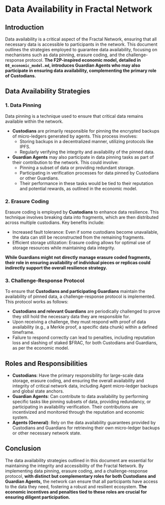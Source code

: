 # Data Availability in Fractal Network

## Introduction

Data availability is a critical aspect of the Fractal Network, ensuring that all necessary data is accessible to participants in the network. This document outlines the strategies employed to guarantee data availability, focusing on mechanisms such as data pinning, erasure coding, and the challenge-response protocol. **The F2P-inspired economic model, detailed in `08_economic_model.md`, introduces Guardian Agents who may also participate in ensuring data availability, complementing the primary role of Custodians.**

## Data Availability Strategies

### 1. Data Pinning

Data pinning is a technique used to ensure that critical data remains available within the network. 

- **Custodians** are primarily responsible for pinning the encrypted backups of micro-ledgers generated by agents. This process involves:
    - Storing backups in a decentralized manner, utilizing protocols like IPFS.
    - Regularly verifying the integrity and availability of the pinned data.
- **Guardian Agents** may also participate in data pinning tasks as part of their contribution to the network. This could involve:
    - Pinning a subset of data or providing redundant storage.
    - Participating in verification processes for data pinned by Custodians or other Guardians.
    - Their performance in these tasks would be tied to their reputation and potential rewards, as outlined in the economic model.

### 2. Erasure Coding

Erasure coding is employed by **Custodians** to enhance data resilience. This technique involves breaking data into fragments, which are then distributed across multiple custodians. Key benefits include:

- Increased fault tolerance: Even if some custodians become unavailable, the data can still be reconstructed from the remaining fragments.
- Efficient storage utilization: Erasure coding allows for optimal use of storage resources while maintaining data integrity.

**While Guardians might not directly manage erasure coded fragments, their role in ensuring availability of individual pieces or replicas could indirectly support the overall resilience strategy.**

### 3. Challenge-Response Protocol

To ensure that **Custodians and participating Guardians** maintain the availability of pinned data, a challenge-response protocol is implemented. This protocol works as follows:

- **Custodians and relevant Guardians** are periodically challenged to prove they still hold the necessary data they are responsible for.
- Upon receiving a challenge, they must respond with proof of data availability (e.g., a Merkle proof, a specific data chunk) within a defined timeframe.
- Failure to respond correctly can lead to penalties, including reputation loss and slashing of staked $FRAC, for both Custodians and Guardians, as per the economic model.

## Roles and Responsibilities

- **Custodians**: Have the primary responsibility for large-scale data storage, erasure coding, and ensuring the overall availability and integrity of critical network data, including Agent micro-ledger backups and global state anchors.
- **Guardian Agents**: Can contribute to data availability by performing specific tasks like pinning subsets of data, providing redundancy, or participating in availability verification. Their contributions are incentivized and monitored through the reputation and economic system.
- **Agents (General)**: Rely on the data availability guarantees provided by Custodians and Guardians for retrieving their own micro-ledger backups or other necessary network state.

## Conclusion

The data availability strategies outlined in this document are essential for maintaining the integrity and accessibility of the Fractal Network. By implementing data pinning, erasure coding, and a challenge-response protocol, **with distinct but complementary roles for both Custodians and Guardian Agents,** the network can ensure that all participants have access to the data they need, fostering a robust and resilient ecosystem. **The economic incentives and penalties tied to these roles are crucial for ensuring diligent participation.**